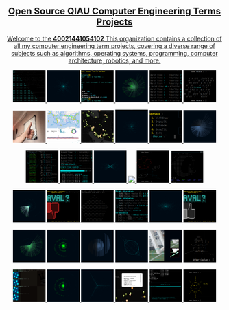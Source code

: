 <p align="center">
  <a href="https://github.com/40021441054102">
</p>

<div align="center">
    <h2>Open Source QIAU Computer Engineering Terms Projects</h2>
    <p size="2">
        Welcome to the <b>40021441054102</b> This organization contains a collection of all my computer engineering term projects, covering a diverse range of subjects such as algorithms, operating systems, programming, computer architecture, robotics, and more.
    </p>
</div>

<p align="center">
  <img src="https://github.com/40021441054102/.github/blob/main/assets/25.png" width="15%"/>
  <img src="https://github.com/40021441054102/.github/blob/main/assets/20.png" width="15%"/>
  <img src="https://github.com/40021441054102/.github/blob/main/assets/32.png" width="15%"/>
  <img src="https://github.com/40021441054102/.github/blob/main/assets/16.png" width="15%"/>
  <img src="https://github.com/40021441054102/.github/blob/main/assets/2.png" width="15%"/>
  <img src="https://github.com/40021441054102/.github/blob/main/assets/30.png" width="15%"/>
</p>
<p align="center">
  <img src="https://github.com/40021441054102/.github/blob/main/assets/36.png" width="15%"/>
  <img src="https://github.com/40021441054102/.github/blob/main/assets/3.png" width="15%"/>
  <img src="https://github.com/40021441054102/.github/blob/main/assets/5.png" width="15%"/>
  <img src="https://github.com/40021441054102/.github/blob/main/assets/18.png" width="15%"/>
  <img src="https://github.com/40021441054102/.github/blob/main/assets/33.png" width="15%"/>
  <img src="https://github.com/40021441054102/.github/blob/main/assets/14.png" width="15%"/>
</p>
<p align="center">
  <img src="https://github.com/40021441054102/.github/blob/main/assets/4.png" width="15%"/>
  <img src="https://github.com/40021441054102/.github/blob/main/assets/6.jpg" width="15%"/>
  <img src="https://github.com/40021441054102/.github/blob/main/assets/21.png" width="15%"/>
  <img src="https://github.com/40021441054102/.github/blob/main/assets/1.png" width="15%"/>
  <img src="https://github.com/40021441054102/.github/blob/main/assets/28.png" width="15%"/>
  <img src="https://github.com/40021441054102/.github/blob/main/assets/9.png" width="15%"/>
</p>
<p align="center">
  <img src="https://github.com/40021441054102/.github/blob/main/assets/17.png" width="15%"/>
  <img src="https://github.com/40021441054102/.github/blob/main/assets/26.png" width="15%"/>
  <img src="https://github.com/40021441054102/.github/blob/main/assets/8.png" width="15%"/>
  <img src="https://github.com/40021441054102/.github/blob/main/assets/7.jpg" width="15%"/>
  <img src="https://github.com/40021441054102/.github/blob/main/assets/22.png" width="15%"/>
  <img src="https://github.com/40021441054102/.github/blob/main/assets/27.png" width="15%"/>
</p>
<p align="center">
  <img src="https://github.com/40021441054102/.github/blob/main/assets/12.png" width="15%"/>
  <img src="https://github.com/40021441054102/.github/blob/main/assets/11.png" width="15%"/>
  <img src="https://github.com/40021441054102/.github/blob/main/assets/13.png" width="15%"/>
  <img src="https://github.com/40021441054102/.github/blob/main/assets/19.png" width="15%"/>
  <img src="https://github.com/40021441054102/.github/blob/main/assets/35.png" width="15%"/>
  <img src="https://github.com/40021441054102/.github/blob/main/assets/31.png" width="15%"/>
</p>
<p align="center">
  <img src="https://github.com/40021441054102/.github/blob/main/assets/24.png" width="15%"/>
  <img src="https://github.com/40021441054102/.github/blob/main/assets/15.png" width="15%"/>
  <img src="https://github.com/40021441054102/.github/blob/main/assets/23.png" width="15%"/>
  <img src="https://github.com/40021441054102/.github/blob/main/assets/34.png" width="15%"/>
  <img src="https://github.com/40021441054102/.github/blob/main/assets/10.jpg" width="15%"/>
  <img src="https://github.com/40021441054102/.github/blob/main/assets/29.png" width="15%"/>
</p>
<!--
## Projects

Here is a brief overview of the types of projects you can find in this repository:

- **Algorithms**: Implementation of various algorithms including sorting, searching, graph algorithms, and optimization techniques.
- **Operating Systems**: Projects related to process management, memory management, file systems, and kernel development.
- **Programming**: Code examples and projects in different programming languages including Python, C++, Java, and more.
- **Computer Architecture**: Projects related to CPU design, microarchitecture, pipelining, and hardware simulations.
- **Robotics**: Projects involving robot design, sensor integration, and autonomous navigation systems.
-->
## About Me

I am **Ramtin Kosari**, a 21-year-old computer enthusiast. My interests lie in:

- **Computers**: From hardware to software, I enjoy exploring and understanding all aspects of computing.
- **Artificial Intelligence**: I am fascinated by the capabilities and potential of AI and enjoy working on AI-related projects.
- **Astronomy and Astrophysics**: I am passionate about the mysteries of the universe and enjoy learning about celestial phenomena.
- **Linux**: I am a strong advocate for open-source software and love working with Linux-based systems.

## Contributions
Feel free to explore, use, and contribute to these projects. Your contributions, whether they are bug reports, feature requests, or pull requests, are greatly appreciated.

## Contact
You can reach me through GitHub if you have any questions or would like to collaborate on a project.
- [Githib](github.com/ramtinkosari)
- [Telegram](t.me/RamtinKosari)
- Instagram @ramtin.qb
